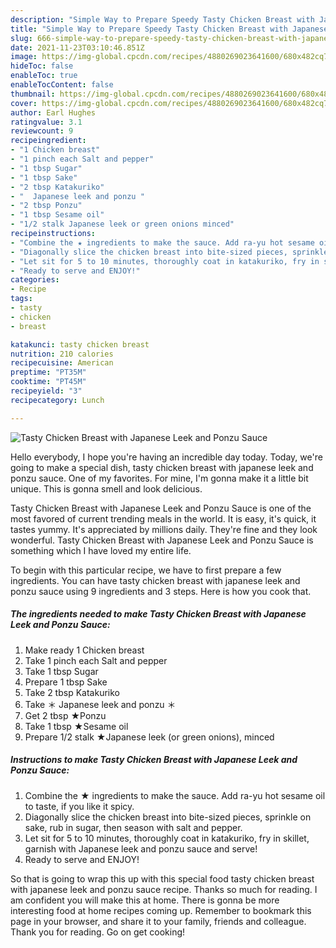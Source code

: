 ```yaml
---
description: "Simple Way to Prepare Speedy Tasty Chicken Breast with Japanese Leek and Ponzu Sauce"
title: "Simple Way to Prepare Speedy Tasty Chicken Breast with Japanese Leek and Ponzu Sauce"
slug: 666-simple-way-to-prepare-speedy-tasty-chicken-breast-with-japanese-leek-and-ponzu-sauce
date: 2021-11-23T03:10:46.851Z
image: https://img-global.cpcdn.com/recipes/4880269023641600/680x482cq70/tasty-chicken-breast-with-japanese-leek-and-ponzu-sauce-recipe-main-photo.jpg
hideToc: false
enableToc: true
enableTocContent: false
thumbnail: https://img-global.cpcdn.com/recipes/4880269023641600/680x482cq70/tasty-chicken-breast-with-japanese-leek-and-ponzu-sauce-recipe-main-photo.jpg
cover: https://img-global.cpcdn.com/recipes/4880269023641600/680x482cq70/tasty-chicken-breast-with-japanese-leek-and-ponzu-sauce-recipe-main-photo.jpg
author: Earl Hughes
ratingvalue: 3.1
reviewcount: 9
recipeingredient:
- "1 Chicken breast"
- "1 pinch each Salt and pepper"
- "1 tbsp Sugar"
- "1 tbsp Sake"
- "2 tbsp Katakuriko"
- "  Japanese leek and ponzu "
- "2 tbsp Ponzu"
- "1 tbsp Sesame oil"
- "1/2 stalk Japanese leek or green onions minced"
recipeinstructions:
- "Combine the ★ ingredients to make the sauce. Add ra-yu hot sesame oil to taste, if you like it spicy."
- "Diagonally slice the chicken breast into bite-sized pieces, sprinkle on sake, rub in sugar, then season with salt and pepper."
- "Let sit for 5 to 10 minutes, thoroughly coat in katakuriko, fry in skillet, garnish with Japanese leek and ponzu sauce and serve!"
- "Ready to serve and ENJOY!"
categories:
- Recipe
tags:
- tasty
- chicken
- breast

katakunci: tasty chicken breast 
nutrition: 210 calories
recipecuisine: American
preptime: "PT35M"
cooktime: "PT45M"
recipeyield: "3"
recipecategory: Lunch

---
```



![Tasty Chicken Breast with Japanese Leek and Ponzu Sauce](https://img-global.cpcdn.com/recipes/4880269023641600/680x482cq70/tasty-chicken-breast-with-japanese-leek-and-ponzu-sauce-recipe-main-photo.jpg)

Hello everybody, I hope you're having an incredible day today. Today, we're going to make a special dish, tasty chicken breast with japanese leek and ponzu sauce. One of my favorites. For mine, I'm gonna make it a little bit unique. This is gonna smell and look delicious.



Tasty Chicken Breast with Japanese Leek and Ponzu Sauce is one of the most favored of current trending meals in the world. It is easy, it's quick, it tastes yummy. It's appreciated by millions daily. They're fine and they look wonderful. Tasty Chicken Breast with Japanese Leek and Ponzu Sauce is something which I have loved my entire life.


To begin with this particular recipe, we have to first prepare a few ingredients. You can have tasty chicken breast with japanese leek and ponzu sauce using 9 ingredients and 3 steps. Here is how you cook that.

<!--inarticleads1-->

##### The ingredients needed to make Tasty Chicken Breast with Japanese Leek and Ponzu Sauce:

1. Make ready 1 Chicken breast
1. Take 1 pinch each Salt and pepper
1. Take 1 tbsp Sugar
1. Prepare 1 tbsp Sake
1. Take 2 tbsp Katakuriko
1. Take  ＊ Japanese leek and ponzu ＊
1. Get 2 tbsp ★Ponzu
1. Take 1 tbsp ★Sesame oil
1. Prepare 1/2 stalk ★Japanese leek (or green onions), minced




<!--inarticleads2-->

##### Instructions to make Tasty Chicken Breast with Japanese Leek and Ponzu Sauce:

1. Combine the ★ ingredients to make the sauce. Add ra-yu hot sesame oil to taste, if you like it spicy.
1. Diagonally slice the chicken breast into bite-sized pieces, sprinkle on sake, rub in sugar, then season with salt and pepper.
1. Let sit for 5 to 10 minutes, thoroughly coat in katakuriko, fry in skillet, garnish with Japanese leek and ponzu sauce and serve!
1. Ready to serve and ENJOY!



So that is going to wrap this up with this special food tasty chicken breast with japanese leek and ponzu sauce recipe. Thanks so much for reading. I am confident you will make this at home. There is gonna be more interesting food at home recipes coming up. Remember to bookmark this page in your browser, and share it to your family, friends and colleague. Thank you for reading. Go on get cooking!
